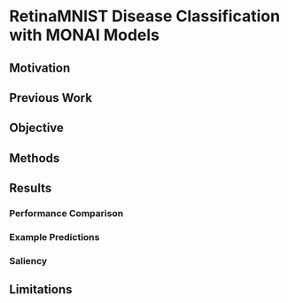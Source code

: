 # RetinaMNIST Disease Classification with MONAI Models

## Motivation

## Previous Work

## Objective 

## Methods

## Results
### Performance Comparison

### Example Predictions

### Saliency

## Limitations

